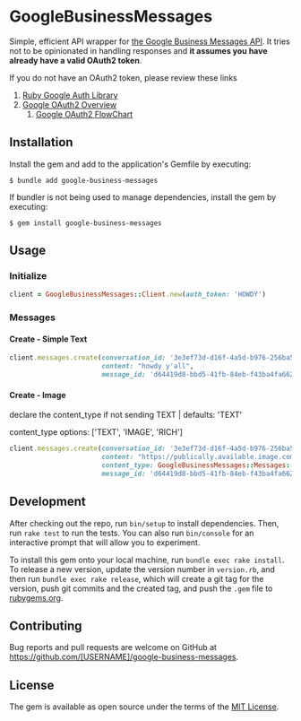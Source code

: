 # GoogleBusinessMessages

Simple, efficient API wrapper for [the Google Business Messages API](https://developers.google.com/business-communications/business-messages/reference/rest). It tries not to be opinionated in handling responses and **it assumes you have already have a valid OAuth2 token**. 

If you do not have an OAuth2 token, please review these links
1) [Ruby Google Auth Library](https://github.com/googleapis/google-auth-library-ruby)
2) [Google OAuth2 Overview](https://developers.google.com/identity/protocols/oauth2)
   1) [Google OAuth2 FlowChart](https://developers.google.com/static/identity/protocols/oauth2/images/flows/authorization-code.png)
## Installation

Install the gem and add to the application's Gemfile by executing:

    $ bundle add google-business-messages

If bundler is not being used to manage dependencies, install the gem by executing:

    $ gem install google-business-messages

## Usage

### Initialize
```ruby
client = GoogleBusinessMessages::Client.new(auth_token: 'HOWDY')
```


### Messages

#### Create - Simple Text
```ruby
client.messages.create(conversation_id: '3e3ef73d-d16f-4a5d-b976-256ba5625c88', 
                       content: "howdy y'all", 
                       message_id: 'd64419d8-bbd5-41fb-84eb-f43ba4fa6629')
```

#### Create - Image
declare the content_type if not sending TEXT | defaults: 'TEXT'

content_type options:  ['TEXT', 'IMAGE', 'RICH']

```ruby
client.messages.create(conversation_id: '3e3ef73d-d16f-4a5d-b976-256ba5625c88', 
                       content: "https://publically.available.image.com", 
                       content_type: GoogleBusinessMessages::Messages::CONTENT_TYPES[:image],
                       message_id: 'd64419d8-bbd5-41fb-84eb-f43ba4fa6629')
```


## Development

After checking out the repo, run `bin/setup` to install dependencies. Then, run `rake test` to run the tests. You can also run `bin/console` for an interactive prompt that will allow you to experiment.

To install this gem onto your local machine, run `bundle exec rake install`. To release a new version, update the version number in `version.rb`, and then run `bundle exec rake release`, which will create a git tag for the version, push git commits and the created tag, and push the `.gem` file to [rubygems.org](https://rubygems.org).

## Contributing

Bug reports and pull requests are welcome on GitHub at https://github.com/[USERNAME]/google-business-messages.

## License

The gem is available as open source under the terms of the [MIT License](https://opensource.org/licenses/MIT).
